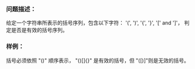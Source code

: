 ### 问题描述：
给定一个字符串所表示的括号序列，包含以下字符： '(', ')', '{', '}', '[' and ']'， 判定是否是有效的括号序列。

### 样例：
括号必须依照 "()" 顺序表示， "()[]{}" 是有效的括号，但 "([)]"则是无效的括号。